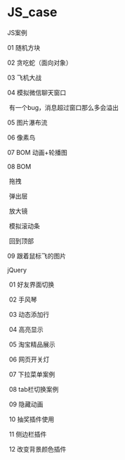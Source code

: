 # JS_case
JS案例

01 随机方块

02 贪吃蛇（面向对象）

03 飞机大战

04  模拟微信聊天窗口

​		有一个bug，消息超过窗口那么多会溢出

05  图片瀑布流

06  像素鸟

07   BOM  动画+轮播图

08  BOM

​	拖拽

​	弹出层

​	放大镜

​	模拟滚动条

​        回到顶部

09  跟着鼠标飞的图片

jQuery

​	01 好友界面切换

​	02 手风琴

​        03  动态添加行

​        04  高亮显示

​         05  淘宝精品展示

​	 06  网页开关灯

​	 07  下拉菜单案例

​         08  tab栏切换案例

​	 09  隐藏动画

​         10  抽奖插件使用

​	 11  侧边栏插件

​	 12  改变背景颜色插件